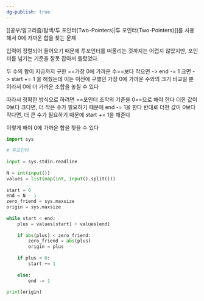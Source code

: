 ```yaml
---
dg-publish: true
---
```

[[공부/알고리즘/탐색/투 포인터(Two-Pointers)\|투 포인터(Two-Pointers)]]를 사용해서 0에 가까운 합을 찾는 문제

입력이 정렬되어 들어오기 때문에 투포인터를 떠올리는 것까지는 어렵지 않았지만,
포인터를 넘기는 기준을 잘못 잡아서 틀렸었다.

두 수의 합이 지금까지 구한 ==가장 0에 가까운 수==보다 작으면 -> end -= 1
크면 -> start += 1 을 해줬는데
이는 이전에 구했던 가장 0에 가까운 수와의 크기 비교일 뿐이라서
0에 더 가까운 조합을 놓칠 수 있다

따라서 정확한 방식으로 하려면 ==포인터 조작의 기준을 0==으로 해야 한다
더한 값이 0보다 크다면, 더 작은 수가 필요하기 때문에 end -= 1을 한다
반대로 더한 값이 0보다 작다면, 더 큰 수가 필요하기 때문에 start += 1을 해준다

이렇게 해야 0에 가까운 합을 찾을 수 있다

```python
import sys  
  
# 투포인터  
  
input = sys.stdin.readline  
  
N = int(input())  
values = list(map(int, input().split()))  
  
start = 0  
end = N - 1  
zero_friend = sys.maxsize  
origin = sys.maxsize  
  
while start < end:  
    plus = values[start] + values[end]  
  
    if abs(plus) < zero_friend:  
        zero_friend = abs(plus)  
        origin = plus  
  
    if plus < 0:  
        start += 1  
  
    else:  
        end -= 1  
  
print(origin)
```